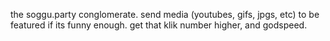 the soggu.party conglomerate.
send media (youtubes, gifs, jpgs, etc) to be featured if its funny enough.
get that klik number higher, and godspeed.
